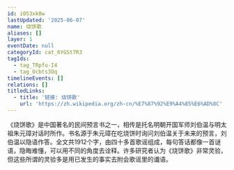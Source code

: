 ```yaml
---
id: i053xk0w
lastUpdated: '2025-06-07'
name: 烧饼歌
aliases: []
layer: 1
eventDate: null
categoryId: cat_6YGSt7R3
tagIds:
  - tag_TRpfu-I4
  - tag_Ocbts3Oq
timelineEvents: []
relations: []
titledLinks:
  - title: '链接: 烧饼歌'
    url: 'https://zh.wikipedia.org/zh-cn/%E7%87%92%E9%A4%85%E6%AD%8C'
---
```

《烧饼歌》是中国著名的民间预言书之一，相传是托名明朝开国军师刘伯温与明太祖朱元璋对话时所作。书名源于朱元璋在吃烧饼时询问刘伯温关于未来的预言，刘伯温以隐语作答。全文共1912个字，由四十多首歌谣组成，每句答话都像一首谜语，隐晦难懂，可以用不同的角度去诠释。许多研究者认为《烧饼歌》非常灵验，但这些所谓的灵验多是用已发生的事实去附会歌谣里的谶语。
